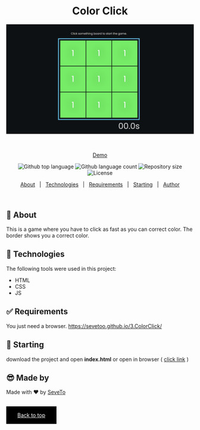 <div align="center" id="top"> 
  
<h1 align="center">Color Click</h1>
  <a target="_blank" href="https://sevetoo.github.io/3.ColorClick/">
  <img src="./preview.png" alt="Color Click Game" />
  </a>

&#xa0;

<a target="_blank" href="https://sevetoo.github.io/3.ColorClick/">Demo</a>

</div>

<p align="center">
  <img alt="Github top language" src="https://img.shields.io/github/languages/top/SeveToo/3.ColorClick?color=56BEB8">

  <img alt="Github language count" src="https://img.shields.io/github/languages/count/SeveToo/3.ColorClick?color=56BEB8">

  <img alt="Repository size" src="https://img.shields.io/github/repo-size/SeveToo/3.ColorClick?color=56BEB8">

  <img alt="License" src="https://img.shields.io/github/license/SeveToo/3.ColorClick?color=56BEB8">
</p>

<p align="center">
  <a href="#dart-about">About</a> &#xa0; | &#xa0; 
  <!-- <a href="#sparkles-features">Features</a> &#xa0; | &#xa0; -->
  <a href="#rocket-technologies">Technologies</a> &#xa0; | &#xa0;
  <a href="#white_check_mark-requirements">Requirements</a> &#xa0; | &#xa0;
  <a href="#checkered_flag-starting">Starting</a> &#xa0; | &#xa0;
  <a href="https://github.com/SeveToo" target="_blank">Author</a>
</p>

<br>

## :dart: About

<!-- Make some description to me -->

This is a game where you have to click as fast as you can correct color. The border shows you a correct color.

<!-- ## :sparkles: Features
:heavy_check_mark: You can set interval between rounds \
:heavy_check_mark: You see how many correct and wrong answers you get\ -->

## :rocket: Technologies

The following tools were used in this project:

- HTML
- CSS
- JS

## :white_check_mark: Requirements

You just need a browser.
https://sevetoo.github.io/3.ColorClick/

## :checkered_flag: Starting

download the project and open **index.html**
or open in browser ( <a href="https://sevetoo.github.io/3.ColorClick/" >click link</a> )

## 😎 Made by

Made with ❤ by <a href="https://github.com/SeveToo" target="_blank">SeveTo</a>

&#xa0;

<a href="#top" style="color: #fff; background: black; padding: 15px 30px">Back to top</a>
